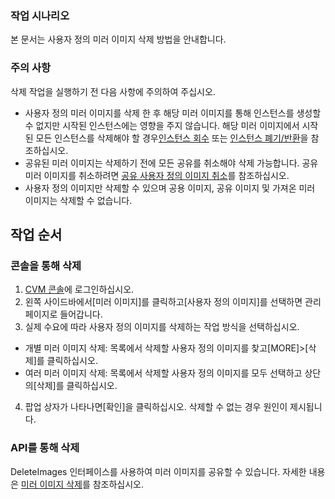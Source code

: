 ### 작업 시나리오

본 문서는 사용자 정의 미러 이미지 삭제 방법을 안내합니다.

### 주의 사항
삭제 작업을 실행하기 전 다음 사항에 주의하여 주십시오.
 - 사용자 정의 미러 이미지를 삭제 한 후 해당 미러 이미지를 통해 인스턴스를 생성할 수 없지만 시작된 인스턴스에는 영향을 주지 않습니다. 해당 미러 이미지에서 시작된 모든 인스턴스를 삭제해야 할 경우[인스턴스 회수](https://intl.cloud.tencent.com/document/product/213/4931) 또는 [인스턴스 폐기/반환](https://intl.cloud.tencent.com/document/product/213/4930)을 참조하십시오. 
 - 공유된 미러 이미지는 삭제하기 전에 모든 공유를 취소해야 삭제 가능합니다. 공유 미러 이미지를 취소하려면 [공유 사용자 정의 이미지 취소](https://intl.cloud.tencent.com/document/product/213/7148)를 참조하십시오. 
 - 사용자 정의 이미지만 삭제할 수 있으며 공용 이미지, 공유 이미지 및 가져온 미러 이미지는 삭제할 수 없습니다.

## 작업 순서

### 콘솔을 통해 삭제
1. [CVM 콘솔](https://console.cloud.tencent.com/cvm/)에 로그인하십시오.
2. 왼쪽 사이드바에서[미러 이미지]를 클릭하고[사용자 정의 이미지]를 선택하면 관리 페이지로 들어갑니다.
3. 실제 수요에 따라 사용자 정의 이미지를 삭제하는 작업 방식을 선택하십시오.
 - 개별 미러 이미지 삭제: 목록에서 삭제할 사용자 정의 이미지를 찾고[MORE]>[삭제]를 클릭하십시오. 
 - 여러 미러 이미지 삭제: 목록에서 삭제할 사용자 정의 이미지를 모두 선택하고 상단의[삭제]를 클릭하십시오. 
4. 팝업 상자가 나타나면[확인]을 클릭하십시오.
삭제할 수 없는 경우 원인이 제시됩니다.

### API를 통해 삭제
DeleteImages 인터페이스를 사용하여 미러 이미지를 공유할 수 있습니다. 자세한 내용은 [미러 이미지 삭제](https://cloud.tencent.com/document/api/213/15716)를 참조하십시오. 
